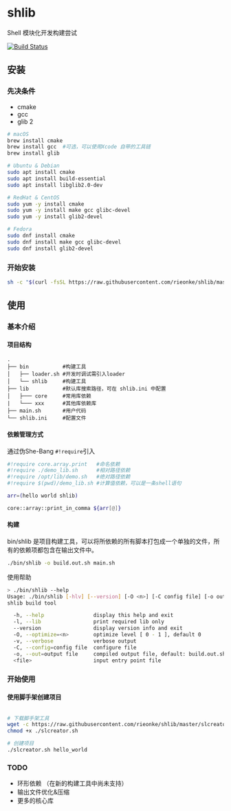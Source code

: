 # shlib
Shell 模块化开发构建尝试

[![Build Status](https://travis-ci.com/rieonke/shlib.svg?branch=master)](https://travis-ci.com/rieonke/shlib)

## 安装
### 先决条件
- cmake
- gcc
- glib 2
```bash
# macOS
brew install cmake
brew install gcc  #可选，可以使用Xcode 自带的工具链
brew install glib

# Ubuntu & Debian
sudo apt install cmake
sudo apt install build-essential
sudo apt install libglib2.0-dev

# RedHat & CentOS
sudo yum -y install cmake
sudo yum -y install make gcc glibc-devel
sudo yum -y install glib2-devel

# Fedora
sudo dnf install cmake
sudo dnf install make gcc glibc-devel
sudo dnf install glib2-devel

```
### 开始安装
```bash
sh -c "$(curl -fsSL https://raw.githubusercontent.com/rieonke/shlib/master/install.sh)"
```

## 使用
### 基本介绍
#### 项目结构
```
.
├── bin           #构建工具
│   ├── loader.sh #开发时调试需引入loader
│   └── shlib     #构建工具
├── lib           #默认库搜索路径，可在 shlib.ini 中配置
│   ├─── core     #常用库依赖
|   └─── xxx      #其他库依赖库
├── main.sh       #用户代码
└── shlib.ini     #配置文件

```

#### 依赖管理方式

通过伪She-Bang `#!require`引入

```bash
#!require core.array.print   #命名依赖
#!require ./demo_lib.sh      #相对路径依赖
#!require /opt/lib/demo.sh   #绝对路径依赖
#!require $(pwd)/demo_lib.sh #计算值依赖，可以是一条shell语句

arr=(hello world shlib)

core::array::print_in_comma ${arr[@]}
```

#### 构建
bin/shlib 是项目构建工具，可以将所依赖的所有脚本打包成一个单独的文件，所有的依赖项都包含在输出文件中。
```bash
./bin/shlib -o build.out.sh main.sh
```

使用帮助
```bash
> ./bin/shlib --help
Usage: ./bin/shlib [-hlv] [--version] [-O <n>] [-C config file] [-o output file] [<file>]
shlib build tool 

  -h, --help                display this help and exit
  -l, --lib                 print required lib only
  --version                 display version info and exit
  -O, --optimize=<n>        optimize level [ 0 - 1 ], default 0
  -v, --verbose             verbose output
  -C, --config=config file  configure file
  -o, --out=output file     compiled output file, default: build.out.sh
  <file>                    input entry point file
```

### 开始使用
#### 使用脚手架创建项目
```bash

# 下载脚手架工具
wget -c https://raw.githubusercontent.com/rieonke/shlib/master/slcreator.sh
chmod +x ./slcreator.sh

# 创建项目
./slcreator.sh hello_world

```


### TODO
- 环形依赖 （在新的构建工具中尚未支持）
- 输出文件优化&压缩
- 更多的核心库
